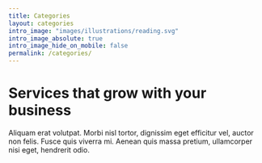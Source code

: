 ```yaml
---
title: Categories
layout: categories
intro_image: "images/illustrations/reading.svg"
intro_image_absolute: true
intro_image_hide_on_mobile: false
permalink: /categories/
---
```


# Services that grow with your business

Aliquam erat volutpat. Morbi nisl tortor, dignissim eget efficitur vel, auctor non felis. Fusce quis viverra mi. Aenean quis massa pretium, ullamcorper nisi eget, hendrerit odio.
